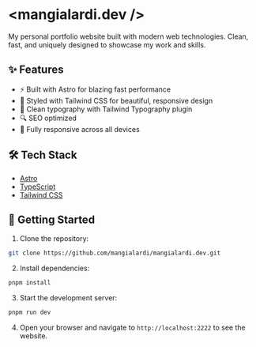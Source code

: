 # <mangialardi.dev />

My personal portfolio website built with modern web technologies. Clean, fast, and uniquely designed to showcase my work and skills.

## ✨ Features

- ⚡️ Built with Astro for blazing fast performance
- 🎨 Styled with Tailwind CSS for beautiful, responsive design
- 📝 Clean typography with Tailwind Typography plugin
- 🔍 SEO optimized
- 📱 Fully responsive across all devices

## 🛠️ Tech Stack

- [Astro](https://astro.build)
- [TypeScript](https://www.typescriptlang.org/)
- [Tailwind CSS](https://tailwindcss.com)

## 🚀 Getting Started

1. Clone the repository:

```bash
git clone https://github.com/mangialardi/mangialardi.dev.git
```

2. Install dependencies:

```bash
pnpm install
```

3. Start the development server:

```bash
pnpm run dev
```

4. Open your browser and navigate to `http://localhost:2222` to see the website.
